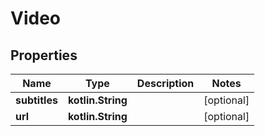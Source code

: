 
# Video

## Properties
Name | Type | Description | Notes
------------ | ------------- | ------------- | -------------
**subtitles** | **kotlin.String** |  |  [optional]
**url** | **kotlin.String** |  |  [optional]



